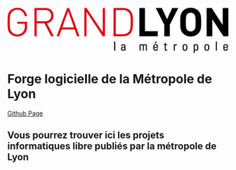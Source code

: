 ![Grand Lyon](Logo_GL_couleur_72.jpg)

Forge logicielle de la Métropole de Lyon
========================================

[Github Page](https://github.com/grandlyon)

Vous pourrez trouver ici les projets informatiques libre publiés par la métropole de Lyon
-----------------------------------------------------------------------------------------
